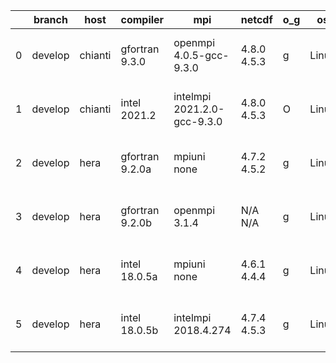 |    | branch   | host    | compiler        | mpi                         | netcdf      | o_g   | os    | build   |   u_pass |   u_fail |   s_pass |   s_fail |   e_pass |   e_fail |   nuopc_pass |   nuopc_fail | artifacts_hash                                                                                                                                                        | modified                  |
|----|----------|---------|-----------------|-----------------------------|-------------|-------|-------|---------|----------|----------|----------|----------|----------|----------|--------------|--------------|-----------------------------------------------------------------------------------------------------------------------------------------------------------------------|---------------------------|
|  0 | develop  | chianti | gfortran 9.3.0  | openmpi 4.0.5-gcc-9.3.0     | 4.8.0 4.5.3 | g     | Linux | pass    |    13663 |        0 |       49 |        0 |       80 |        0 |           50 |            0 | [artifacts](https://github.com/esmf-org/esmf-test-artifacts/tree/e2034a66f4367dbb8ff492424883dfb57f973859/develop/chianti/gfortran/9.3.0/g/openmpi/4.0.5-gcc-9.3.0)   | 2022-05-20 02:50:26 -0400 |
|  1 | develop  | chianti | intel 2021.2    | intelmpi 2021.2.0-gcc-9.3.0 | 4.8.0 4.5.3 | O     | Linux | pass    |    13663 |        0 |       49 |        0 |       80 |        0 |           50 |            0 | [artifacts](https://github.com/esmf-org/esmf-test-artifacts/tree/76d129308cbe98f4dd7c982b0d1119665298b6ae/develop/chianti/intel/2021.2/O/intelmpi/2021.2.0-gcc-9.3.0) | 2022-05-20 02:25:33 -0400 |
|  2 | develop  | hera    | gfortran 9.2.0a | mpiuni none                 | 4.7.2 4.5.2 | g     | Linux | pass    |    12140 |        0 |        8 |        0 |       43 |        0 |            0 |           50 | [artifacts](https://github.com/esmf-org/esmf-test-artifacts/tree/91dc7d578a05cc59d68679899f1ee72958e147f8/develop/hera/gfortran/9.2.0a/g/mpiuni/none)                 | 2022-05-20 06:21:48 +0000 |
|  3 | develop  | hera    | gfortran 9.2.0b | openmpi 3.1.4               | N/A N/A     | g     | Linux | pass    |    13663 |        0 |       49 |        0 |       80 |        0 |           50 |            0 | [artifacts](https://github.com/esmf-org/esmf-test-artifacts/tree/aa7f6d82633c906b1e9803b2ec17d453be603421/develop/hera/gfortran/9.2.0b/g/openmpi/3.1.4)               | 2022-05-20 06:31:46 +0000 |
|  4 | develop  | hera    | intel 18.0.5a   | mpiuni none                 | 4.6.1 4.4.4 | g     | Linux | pass    |    12140 |        0 |        8 |        0 |       43 |        0 |            0 |           50 | [artifacts](https://github.com/esmf-org/esmf-test-artifacts/tree/a4d7baa10c61b8634c18df7da5574dc17d41e341/develop/hera/intel/18.0.5a/g/mpiuni/none)                   | 2022-05-20 06:37:30 +0000 |
|  5 | develop  | hera    | intel 18.0.5b   | intelmpi 2018.4.274         | 4.7.4 4.5.3 | g     | Linux | pass    |    13663 |        0 |       49 |        0 |       80 |        0 |           50 |            0 | [artifacts](https://github.com/esmf-org/esmf-test-artifacts/tree/68e37013c8c2bccb07964ed1453240ee7bf84202/develop/hera/intel/18.0.5b/g/intelmpi/2018.4.274)           | 2022-05-20 07:04:25 +0000 |